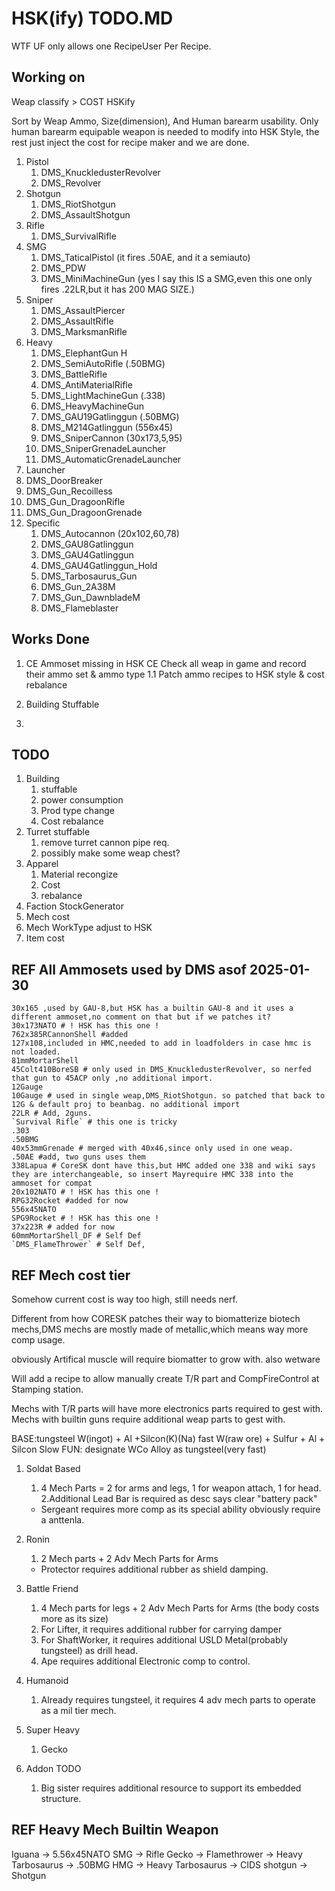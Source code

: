 # HSK(ify) TODO.MD

WTF UF only allows one RecipeUser Per Recipe.

## Working on
Weap classify > COST HSKify

Sort by Weap Ammo, Size(dimension), And Human barearm usability.
Only human barearm equipable weapon is needed to modify into HSK Style, the rest just inject the cost for recipe maker and we are done.

1. Pistol
   1. DMS_KnuckledusterRevolver
   2. DMS_Revolver
2. Shotgun
   1. DMS_RiotShotgun
   2. DMS_AssaultShotgun
3. Rifle
   1. DMS_SurvivalRifle
4. SMG 
   1. DMS_TaticalPistol (it fires .50AE, and it a semiauto)
   2. DMS_PDW
   3. DMS_MiniMachineGun (yes I say this IS a SMG,even this one only fires .22LR,but it has 200 MAG SIZE.)
5. Sniper
   1. DMS_AssaultPiercer
   2. DMS_AssaultRifle
   3. DMS_MarksmanRifle
6. Heavy
   1. DMS_ElephantGun H
   2. DMS_SemiAutoRifle (.50BMG)
   3. DMS_BattleRifle
   4. DMS_AntiMaterialRifle
   5. DMS_LightMachineGun (.338)
   6. DMS_HeavyMachineGun
   7. DMS_GAU19Gatlinggun (.50BMG)
   8. DMS_M214Gatlinggun (556x45)
   9. DMS_SniperCannon (30x173,5,95)
   10. DMS_SniperGrenadeLauncher
   11. DMS_AutomaticGrenadeLauncher
7.  Launcher
   1. DMS_DoorBreaker
   2. DMS_Gun_Recoilless
   3. DMS_Gun_DragoonRifle
   4. DMS_Gun_DragoonGrenade
8. Specific
   1. DMS_Autocannon (20x102,60,78)
   2. DMS_GAU8Gatlinggun
   3. DMS_GAU4Gatlinggun
   4. DMS_GAU4Gatlinggun_Hold
   5. DMS_Tarbosaurus_Gun
   6. DMS_Gun_2A38M
   7. DMS_Gun_DawnbladeM
   8. DMS_Flameblaster



## Works Done

1. CE Ammoset missing in HSK CE
   Check all weap in game and record their ammo set & ammo type
   1.1 Patch ammo recipes to HSK style & cost rebalance

2. Building Stuffable
3. 


## TODO

1. Building 
   1. stuffable
   2. power consumption
   3. Prod type change
   4. Cost rebalance
2. Turret stuffable
   1. remove turret cannon pipe req.
   2. possibly make some weap chest?
3. Apparel
   1. Material recongize
   2. Cost
   3. rebalance
4. Faction StockGenerator
5. Mech cost
6. Mech WorkType adjust to HSK
7. Item cost

## REF All Ammosets used by DMS asof 2025-01-30
    30x165 ,used by GAU-8,but HSK has a builtin GAU-8 and it uses a different ammoset,no comment on that but if we patches it?
    30x173NATO # ! HSK has this one !
    762x385RCannonShell #added
    127x108,included in HMC,needed to add in loadfolders in case hmc is not loaded.
    81mmMortarShell
    45Colt410BoreSB # only used in DMS_KnuckledusterRevolver, so nerfed that gun to 45ACP only ,no additional import.
    12Gauge
    10Gauge # used in single weap,DMS_RiotShotgun. so patched that back to 12G & default proj to beanbag. no additional import
    22LR # Add, 2guns.
    `Survival Rifle` # this one is tricky
    .303
    .50BMG
    40x53mmGrenade # merged with 40x46,since only used in one weap.
    .50AE #add, two guns uses them
    338Lapua # CoreSK dont have this,but HMC added one 338 and wiki says they are interchangeable, so insert Mayrequire HMC 338 into the ammoset for compat
    20x102NATO # ! HSK has this one !
    RPG32Rocket #added for now
    556x45NATO
    SPG9Rocket # ! HSK has this one !
    37x223R # added for now
    60mmMortarShell_DF # Self Def
    `DMS_FlameThrower` # Self Def,

## REF Mech cost tier

Somehow current cost is way too high, still needs nerf.

Different from how CORESK patches their way to biomatterize biotech mechs,DMS mechs are mostly made of metallic,which means way more comp usage.

obviously Artifical muscle will require biomatter to grow with.
also wetware

Will add a recipe to allow manually create T/R part and CompFireControl at Stamping station.

Mechs with T/R parts will have more electronics parts required to gest with.
Mechs with builtin guns require additional weap parts to gest with.

BASE:tungsteel
W(ingot) + Al +Silcon(K)(Na) fast
W(raw ore) + Sulfur + Al + Silcon Slow
FUN:
designate WCo Alloy as tungsteel(very fast)



1. Soldat Based
   1. 4 Mech Parts = 2 for arms and legs, 1 for weapon attach, 1 for head.
   2.Additional Lead Bar is required as desc says clear "battery pack"
   * Sergeant requires more comp as its special ability obviously require a anttenla.

2. Ronin
   1. 2 Mech parts + 2 Adv Mech Parts for Arms
   * Protector requires additional rubber as shield damping.
3. Battle Friend
   1. 4 Mech parts for legs + 2 Adv Mech Parts for Arms (the body costs more as its size)
   2. For Lifter, it requires additional rubber for carrying damper
   3. For ShaftWorker, it requires additional USLD Metal(probably tungsteel) as drill head.
   4. Ape requires additional Electronic comp to control.
4. Humanoid
   1. Already requires tungsteel, it requires 4 adv mech parts to operate as a mil tier mech.
5. Super Heavy
   1. Gecko
6. Addon TODO
   1. Big sister requires additional resource to support its embedded structure.


## REF Heavy Mech Builtin Weapon
Iguana -> 5.56x45NATO SMG -> Rifle
Gecko -> Flamethrower -> Heavy
Tarbosaurus -> .50BMG HMG -> Heavy
Tarbosaurus -> CIDS shotgun -> Shotgun
